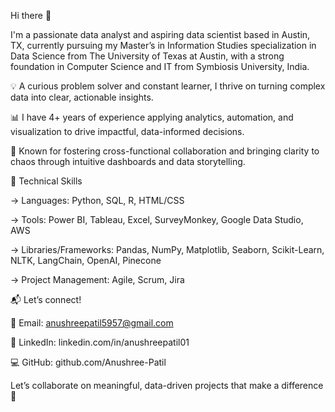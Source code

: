 Hi there 👋

I'm a passionate data analyst and aspiring data scientist based in Austin, TX, currently pursuing my Master’s in Information Studies specialization in Data Science from The University of Texas at Austin, with a strong foundation in Computer Science and IT from Symbiosis University, India.

💡 A curious problem solver and constant learner, I thrive on turning complex data into clear, actionable insights.

📊 I have 4+ years of experience applying analytics, automation, and visualization to drive impactful, data-informed decisions.

🤝 Known for fostering cross-functional collaboration and bringing clarity to chaos through intuitive dashboards and data storytelling.



🔧 Technical Skills

-> Languages: Python, SQL, R, HTML/CSS

-> Tools: Power BI, Tableau, Excel, SurveyMonkey, Google Data Studio, AWS

-> Libraries/Frameworks: Pandas, NumPy, Matplotlib, Seaborn, Scikit-Learn, NLTK, LangChain, OpenAI, Pinecone

-> Project Management: Agile, Scrum, Jira



📬 Let’s connect!

📧 Email: anushreepatil5957@gmail.com

💼 LinkedIn: linkedin.com/in/anushreepatil01

💻 GitHub: github.com/Anushree-Patil

Let’s collaborate on meaningful, data-driven projects that make a difference 🚀
